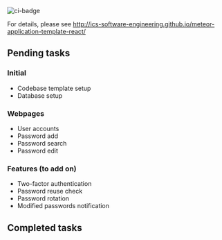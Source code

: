 ![ci-badge](https://github.com/ics-software-engineering/meteor-application-template-react/workflows/ci-meteor-application-template-react/badge.svg)

For details, please see http://ics-software-engineering.github.io/meteor-application-template-react/

## Pending tasks
### Initial
* Codebase template setup
* Database setup
### Webpages
* User accounts
* Password add
* Password search
* Password edit
### Features (to add on)
* Two-factor authentication
* Password reuse check
* Password rotation
* Modified passwords notification

## Completed tasks
